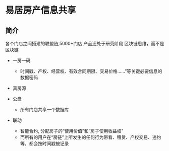 # 易居房产信息共享
## 简介

各个门店之间搭建的联盟链,5000+门店
产品还处于研究阶段
区块链思维，而不是区块链

- 一房一码
  - 时间戳、产权、经营权、有效合同期限、交易价格……”等关键必要信息的数据密码

- 真房源

- 公盘
  - 所有门店共享一个数据库

- 联动
  - 智能合约, 分配房子的“使用价值”和“房子使用收益权"
  - 而所有的用户在“房链”上所发生的任何行为带看、租赁、产权交易、违约等，都会按时间戳被记录

<!-- TODO: 有一定研究价值，后续跟进 -->

